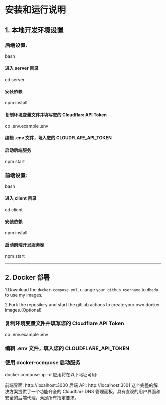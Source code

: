 # 安装和运行说明
## 1. 本地开发环境设置
### 后端设置:
bash
#### 进入 server 目录
cd server

#### 安装依赖
npm install

#### 复制环境变量文件并填写您的 Cloudflare API Token
cp .env.example .env
#### 编辑 .env 文件，填入您的 CLOUDFLARE_API_TOKEN

#### 启动后端服务
npm start
### 前端设置:
bash
#### 进入 client 目录
cd client

#### 安装依赖
npm install

#### 启动前端开发服务器
npm start

---

## 2. Docker 部署
1.Download the `docker-compose.yml`, change `your_github_username` to `dbedu` to use my images. 

2.Fork the repository and start the github actions to create your own docker images.(Optional)

### 复制环境变量文件并填写您的 Cloudflare API Token
cp .env.example .env
### 编辑 .env 文件，填入您的 CLOUDFLARE_API_TOKEN

### 使用 docker-compose 启动服务
docker compose up -d
应用将在以下地址可用:

前端界面: http://localhost:3000
后端 API: http://localhost:3001
这个完整的解决方案提供了一个功能齐全的 Cloudflare DNS 管理面板，具有直观的用户界面和安全的后端代理，满足所有指定要求。
